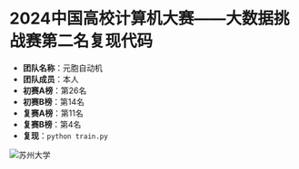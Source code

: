
# 2024中国高校计算机大赛——大数据挑战赛第二名复现代码
- **团队名称**：元胞自动机
- **团队成员**：本人
- **初赛A榜**：第26名
- **初赛B榜**：第14名
- **复赛A榜**：第11名
- **复赛B榜**：第4名
- **复现**：```python train.py```
  
![苏州大学](szdx.png)
